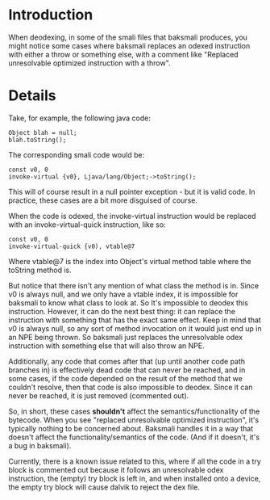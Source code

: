 # Introduction #

When deodexing, in some of the smali files that baksmali produces, you might notice some cases where baksmali replaces an odexed instruction with either a throw or something else, with a comment like "Replaced unresolvable optimized instruction with a throw".

# Details #

Take, for example, the following java code:

```
Object blah = null;
blah.toString();
```

The corresponding smali code would be:

```
const v0, 0
invoke-virtual {v0}, Ljava/lang/Object;->toString();
```

This will of course result in a null pointer exception - but it is valid code. In practice, these cases are a bit more disguised of course.

When the code is odexed, the invoke-virtual instruction would be replaced with an invoke-virtual-quick instruction, like so:

```
const v0, 0
invoke-virtual-quick {v0), vtable@7
```

Where vtable@7 is the index into Object's virtual method table where the toString method is.

But notice that there isn't any mention of what class the method is in. Since v0 is always null, and we only have a vtable index, it is impossible for baksmali to know what class to look at. So It's impossible to deodex this instruction. However, it can do the next best thing: it can replace the instruction with something that has the exact same effect. Keep in mind that v0 is always null, so any sort of method invocation on it would just end up in an NPE being thrown. So baksmali just replaces the unresolvable odex instruction with something else that will also throw an NPE.

Additionally, any code that comes after that (up until another code path branches in) is effectively dead code that can never be reached, and in some cases, if the code depended on the result of the method that we couldn't resolve, then that code is also impossible to deodex. Since it can never be reached, it is just removed (commented out).


So, in short, these cases **shouldn't** affect the semantics/functionality of the bytecode. When you see "replaced unresolvable optimized instruction", it's typically nothing to be concerned about. Baksmali handles it in a way that doesn't affect the functionality/semantics of the code. (And if it doesn't, it's a bug in baksmali).


Currently, there is a known issue related to this, where if all the code in a try block is commented out because it follows an unresolvable odex instruction, the (empty) try block is left in, and when installed onto a device, the empty try block will cause dalvik to reject the dex file.